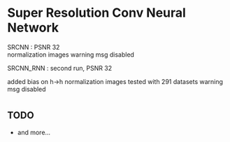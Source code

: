 # Super Resolution Conv Neural Network

SRCNN : PSNR 32\
normalization images
warning msg disabled

SRCNN_RNN : second run, PSNR 32

added bias on h->h 
normalization images
tested with 291 datasets
warning msg disabled

# 
## TODO
- and more...